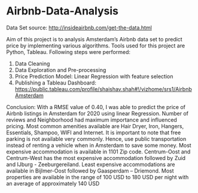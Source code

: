 # Airbnb-Data-Analysis
Data Set source: http://insideairbnb.com/get-the-data.html

Aim of this project is to analysis Amsterdam’s Airbnb data set to predict price by implementing various algorithms. Tools used for this project are Python, Tableau. 
Following steps were performed:
1.	Data Cleaning
2.	Data Exploration and Pre-processing
3.	Price Prediction Model: Linear Regression with feature selection
4.	Publishing a Tableau Dashboard: https://public.tableau.com/profile/shaishav.shah#!/vizhome/srs1/AirbnbAmsterdam

Conclusion: 
With a RMSE value of 0.40, I was able to predict the price of Airbnb listings in Amsterdam for 2020 using linear Regression. Number of reviews and Neighborhood had maximum importance and influenced pricing. Most common amenities available are Hair Dryer, Iron, Hangers, Essentials, Shampoo, WIFI and Internet. It is important to note that free parking is not available very commonly. Hence, use public transportation instead of renting a vehicle when in Amsterdam to save some money. Most expensive accommodation is available in 1101 Zip code. Centrum-Oost and Centrum-West has the most expensive accommodation followed by Zuid and IJburg - Zeeburgereiland. Least expensive accommodations are available in Bijlmer-Oost followed by Gaasperdam – Driemond. Most properties are available in the range of 100 USD to 180 USD per night with an average of approximately 140 USD

